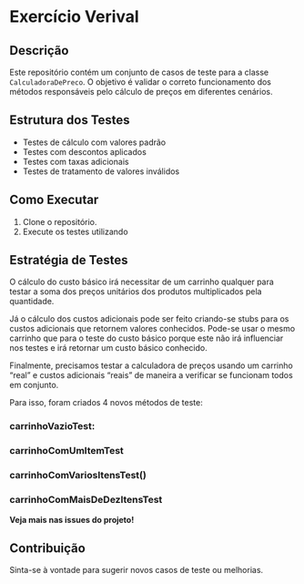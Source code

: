 ﻿# Exercício Verival 

## Descrição

Este repositório contém um conjunto de casos de teste para a classe `CalculadoraDePreco`. O objetivo é validar o correto funcionamento dos métodos responsáveis pelo cálculo de preços em diferentes cenários.

## Estrutura dos Testes

- Testes de cálculo com valores padrão
- Testes com descontos aplicados
- Testes com taxas adicionais
- Testes de tratamento de valores inválidos

## Como Executar

1. Clone o repositório.
2. Execute os testes utilizando 

## Estratégia de Testes

O cálculo do custo básico irá necessitar de um carrinho qualquer para testar a soma dos preços unitários dos produtos multiplicados pela quantidade.

Já o cálculo dos custos adicionais pode ser feito criando-se stubs para os custos adicionais que retornem valores conhecidos. Pode-se usar o mesmo carrinho que para o teste do custo básico porque este não irá influenciar nos testes e irá retornar um custo básico conhecido.

Finalmente, precisamos testar a calculadora de preços usando um carrinho “real” e custos adicionais “reais” de maneira a verificar se funcionam todos em conjunto.

Para isso, foram criados 4 novos métodos de teste:

### carrinhoVazioTest:



### carrinhoComUmItemTest



### carrinhoComVariosItensTest()


### carrinhoComMaisDeDezItensTest



**Veja mais nas issues do projeto!**


## Contribuição
Sinta-se à vontade para sugerir novos casos de teste ou melhorias.

